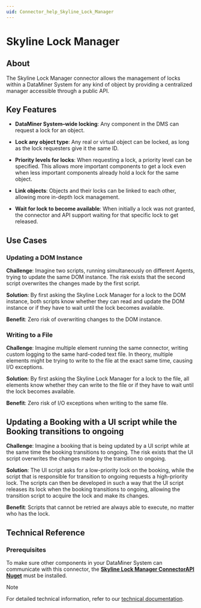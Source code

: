 ```yaml
---
uid: Connector_help_Skyline_Lock_Manager
---
```


# Skyline Lock Manager

## About

The Skyline Lock Manager connector allows the management of locks within a DataMiner System for any kind of object by providing a centralized manager accessible through a public API.

## Key Features

- **DataMiner System–wide locking**: Any component in the DMS can request a lock for an object.

- **Lock any object type**: Any real or virtual object can be locked, as long as the lock requesters give it the same ID.

- **Priority levels for locks**: When requesting a lock, a priority level can be specified. This allows more important components to get a lock even when less important components already hold a lock for the same object.

- **Link objects**: Objects and their locks can be linked to each other, allowing more in-depth lock management.

- **Wait for lock to become available**: When initially a lock was not granted, the connector and API support waiting for that specific lock to get released.

## Use Cases

### Updating a DOM Instance

**Challenge**: Imagine two scripts, running simultaneously on different Agents, trying to update the same DOM instance. The risk exists that the second script overwrites the changes made by the first script.

**Solution**: By first asking the Skyline Lock Manager for a lock to the DOM instance, both scripts know whether they can read and update the DOM instance or if they have to wait until the lock becomes available.

**Benefit**: Zero risk of overwriting changes to the DOM instance.

### Writing to a File

**Challenge**: Imagine multiple element running the same connector, writing custom logging to the same hard-coded text file. In theory, multiple elements might be trying to write to the file at the exact same time, causing I/O exceptions.

**Solution**: By first asking the Skyline Lock Manager for a lock to the file, all elements know whether they can write to the file or if they have to wait until the lock becomes available.

**Benefit**: Zero risk of I/O exceptions when writing to the same file.

## Updating a Booking with a UI script while the Booking transitions to ongoing

**Challenge**: Imagine a booking that is being updated by a UI script while at the same time the booking transitions to ongoing. The risk exists that the UI script overwrites the changes made by the transition to ongoing.

**Solution**: The UI script asks for a low-priority lock on the booking, while the script that is responsible for transition to ongoing requests a high-priority lock.
The scripts can then be developed in such a way that the UI script releases its lock when the booking transitions to ongoing, allowing the transition script to acquire the lock and make its changes.

**Benefit**: Scripts that cannot be retried are always able to execute, no matter who has the lock.

## Technical Reference

### Prerequisites

To make sure other components in your DataMiner System can communicate with this connector, the **[Skyline Lock Manager ConnectorAPI Nuget](https://www.nuget.org/packages/Skyline.DataMiner.ConnectorAPI.SkylineLockManager/)** must be installed.

> [!NOTE]
> For detailed technical information, refer to our [technical documentation](xref:Connector_help_Skyline_Lock_Manager_Technical).
